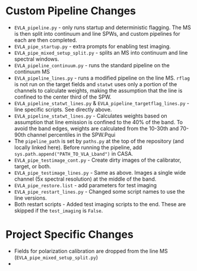Custom Pipeline Changes
=======================

* `EVLA_pipeline.py` - only runs startup and deterministic flagging. The MS is then split into continuum and line SPWs, and custom pipelines for each are then completed.
* `EVLA_pipe_startup.py` - extra prompts for enabling test imaging.
* `EVLA_pipe_mixed_setup_split.py` - splits an MS into continuum and line spectral windows.
* `EVLA_pipeline_continuum.py` - runs the standard pipeline on the continuum MS
* `EVLA_pipeline_lines.py` - runs a modified pipeline on the line MS. `rflag` is not run on the target fields and `statwt` uses only a portion of the channels to calculate weights, making the assumption that the line is confined to the center third of the SPW.
* `EVLA_pipeline_statwt_lines.py` & `EVLA_pipeline_targetflag_lines.py` - line specific scripts. See directly above.
* `EVLA_pipeline_statwt_lines.py` - Calculates weights based on assumption that line emission is confined to the 40% of the band. To avoid the band edges, weights are calculated from the 10-30th and 70-90th channel percentiles in the SPW.Pqui
* The `pipeline_path` is set by `paths.py` at the top of the repository (and locally linked here). Before running the pipeline, add `sys.path.append("PATH_TO_VLA_Lband")` in CASA.
* `EVLA_pipe_testimage_cont.py` - Create dirty images of the calibrator, target, or both.
* `EVLA_pipe_testimage_lines.py` - Same as above. Images a single wide channel (5x spectral resolution) at the middle of the band.
* `EVLA_pipe_restore.list` - add parameters for test imaging
* `EVLA_pipe_restart_lines.py` - Changed some script names to use the line versions.
* Both restart scripts - Added test imaging scripts to the end. These are skipped if the `test_imaging` is `False`.

Project Specific Changes
========================

* Fields for polarization calibration are dropped from the line MS (`EVLA_pipe_mixed_setup_split.py`)
* 
